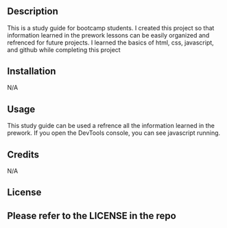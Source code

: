 # <Prework Study Guide Webpage>

## Description

This is a study guide for bootcamp students. I created this project so that information learned in the prework lessons can be easily organized and refrenced for future projects. I learned the basics of html, css, javascript, and github while completing this project

## Installation

N/A

## Usage

This study guide can be used a refrence all the information learned in the prework. If you open the DevTools console, you can see javascript running. 

## Credits

N/A

## License

Please refer to the LICENSE in the repo
---